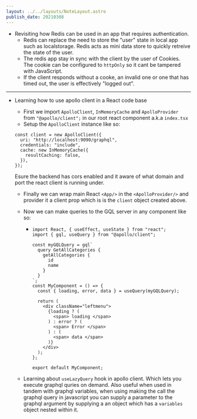```yaml
---
layout: ../../layouts/NoteLayout.astro
publish_date: 20210308
---
```


- Revisiting how Redis can be used in an app that requires authentication.
  - Redis can replace the need to store the "user" state in local app such as localstorage. Redis acts as mini data store to quickly retreive the state of the user.
  - The redis app stay in sync with the client by the user of Cookies. The cookie can be configured to `httpOnly` so it cant be tampered with JavaScript.
  - If the client responds without a cooke, an invalid one or one that has timed out, the user is effectively "logged out".

---

- Learning how to use apollo client in a React code base

  - First we import `ApolloClient`, `InMemoryCache` and `ApolloProvider` from `"@apollo/client";` in our root react component a.k.a `index.tsx`
  - Setup the `ApolloClient` instance like so:

  ```
  const client = new ApolloClient({
    uri: "http://localhost:9090/graphql",
    credentials: "include",
    cache: new InMemoryCache({
      resultCaching: false,
    }),
  });
  ```

  Esure the backend has cors enabled and it aware of what domain and port the react client is running under.

  - Finally we can wrap main React `<App/>` in the `<ApolloProvider/>` and provider it a client prop which is is the `client` object created above.
  - Now we can make queries to the GQL server in any component like so:

    - ```tsx
      import React, { useEffect, useState } from "react";
      import { gql, useQuery } from "@apollo/client";

      const myGQLQuery = gql`
        query GetAllCategories {
          getAllCategories {
            id
            name
          }
        }
      `;
      const MyComponent = () => {
        const { loading, error, data } = useQuery(myGQLQuery);

        return (
          <div className="leftmenu">
            {loading ? (
              <span> loading </span>
            ) : error ? (
              <span> Error </span>
            ) : (
              <span> data </span>
            )}
          </div>
        );
      };

      export default MyComponent;
      ```

  - Learning about `useLazyQuery` hook in apollo client. Which lets you execute graphql quries on demand. Also useful when used in tandem with graphql variables, when using making the call the graphql query in javascript you can supply a parameter to the graphql argument by supplying a an object which has a `variables` object nested within it.
